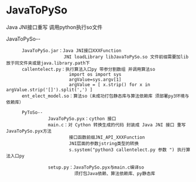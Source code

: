 # JavaToPySo
Java JNI接口重写 调用python执行so文件

JavaToPySo--

          JavaToPySo.jar：Java JNI接口XXXFunction
                          JNI loadLibrary libJavaToPySo.so 文件前缀需要加lib 放于同文件夹或是java.library.path下
          callentelect.py：执行算法入口py 带参分割数组 并调用算法so
                            import os import sys 
                            argValue=sys.argv[1]
                            argValue = [ x.strip() for x in argValue.strip('[]').split(',') ]
          ent_elect_model.so：算法so（未成功打包静态库与算法依赖库 须部署py3环境与依赖库）

          PyToSo--
                    JavaToPySo.pyx：cython 接口
                    main.c：对 Cython 转换生成的代码 封装成 Java JNI 接口 重写JavaToPySo.pyx方法
                            接口函数前缀JNI_API_XXXFunction
                            JNI层面的参数jstring类型的转换
                            s.system("python3 callentelect.py 参数 ") 执行算法入口py

                    setup.py：JavaToPySo.pyx与main.c编译so 
                              须打包Java依赖、算法依赖库、py静态库
